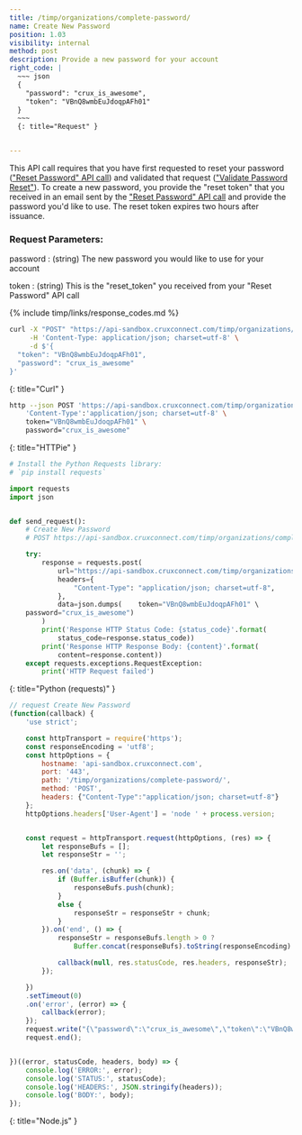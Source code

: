 ```yaml
---
title: /timp/organizations/complete-password/
name: Create New Password
position: 1.03
visibility: internal
method: post
description: Provide a new password for your account
right_code: |
  ~~~ json
  {
    "password": "crux_is_awesome",
    "token": "VBnQ8wmbEuJdoqpAFh01"
  }
  ~~~
  {: title="Request" }


---
```

This API call requires that you have first requested to reset your password (["Reset Password" API call](#organizationpassword-reset)) and validated that request (["Validate Password Reset"](#organizationpassword-reset)). To create a new password, you provide the "reset token" that you received in an email sent by the ["Reset Password" API call](#organizationpassword-reset) and provide the password you'd like to use. The reset token expires two hours after issuance.

### Request Parameters:

password
: (string) The new password you would like to use for your account

token
: (string) This is the "reset_token" you received from your "Reset Password" API call

{% include timp/links/response_codes.md %}


~~~ bash
curl -X "POST" "https://api-sandbox.cruxconnect.com/timp/organizations/complete-password/" \
     -H 'Content-Type: application/json; charset=utf-8' \
     -d $'{
  "token": "VBnQ8wmbEuJdoqpAFh01",
  "password": "crux_is_awesome"
}'

~~~
{: title="Curl" }

~~~ bash
http --json POST 'https://api-sandbox.cruxconnect.com/timp/organizations/complete-password/' \
    'Content-Type':'application/json; charset=utf-8' \
    token="VBnQ8wmbEuJdoqpAFh01" \
    password="crux_is_awesome"

~~~
{: title="HTTPie" }

~~~ python
# Install the Python Requests library:
# `pip install requests`

import requests
import json


def send_request():
    # Create New Password
    # POST https://api-sandbox.cruxconnect.com/timp/organizations/complete-password/

    try:
        response = requests.post(
            url="https://api-sandbox.cruxconnect.com/timp/organizations/complete-password/",
            headers={
                "Content-Type": "application/json; charset=utf-8",
            },
            data=json.dumps(    token="VBnQ8wmbEuJdoqpAFh01" \
    password="crux_is_awesome")
        )
        print('Response HTTP Status Code: {status_code}'.format(
            status_code=response.status_code))
        print('Response HTTP Response Body: {content}'.format(
            content=response.content))
    except requests.exceptions.RequestException:
        print('HTTP Request failed')

~~~
{: title="Python (requests)" }

~~~ javascript
// request Create New Password
(function(callback) {
    'use strict';

    const httpTransport = require('https');
    const responseEncoding = 'utf8';
    const httpOptions = {
        hostname: 'api-sandbox.cruxconnect.com',
        port: '443',
        path: '/timp/organizations/complete-password/',
        method: 'POST',
        headers: {"Content-Type":"application/json; charset=utf-8"}
    };
    httpOptions.headers['User-Agent'] = 'node ' + process.version;


    const request = httpTransport.request(httpOptions, (res) => {
        let responseBufs = [];
        let responseStr = '';

        res.on('data', (chunk) => {
            if (Buffer.isBuffer(chunk)) {
                responseBufs.push(chunk);
            }
            else {
                responseStr = responseStr + chunk;
            }
        }).on('end', () => {
            responseStr = responseBufs.length > 0 ?
                Buffer.concat(responseBufs).toString(responseEncoding) : responseStr;

            callback(null, res.statusCode, res.headers, responseStr);
        });

    })
    .setTimeout(0)
    .on('error', (error) => {
        callback(error);
    });
    request.write("{\"password\":\"crux_is_awesome\",\"token\":\"VBnQ8wmbEuJdoqpAFh01\"}")
    request.end();


})((error, statusCode, headers, body) => {
    console.log('ERROR:', error);
    console.log('STATUS:', statusCode);
    console.log('HEADERS:', JSON.stringify(headers));
    console.log('BODY:', body);
});

~~~
{: title="Node.js" }
